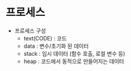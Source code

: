 # 프로세스

- 프로세스 구성
  - text(CODE) : 코드
  - data : 변수/초기화 된 데이터
  - stack : 임시 데이터 (함수 호출, 로컬 변수 등)
  - heap : 코드에서 동적으로 만들어지는 데이터

